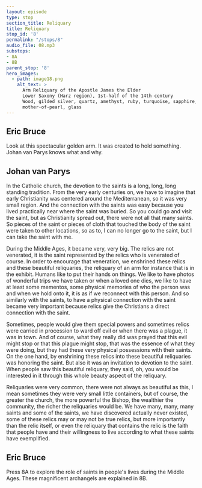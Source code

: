 ```yaml
---
layout: episode
type: stop
section_title: Reliquary
title: Reliquary
stop_id: '8'
permalink: "/stops/8"
audio_file: 08.mp3
substops:
- 8A
- 8B
parent_stop: '8'
hero_images:
  - path: image18.png
    alt_text: >
      Arm Reliquary of the Apostle James the Elder
      Lower Saxony (Harz region), 1st-half of the 14th century
      Wood, gilded silver, quartz, amethyst, ruby, turquoise, sapphire,
      mother-of-pearl, glass
---
```


## Eric Bruce

Look at this spectacular golden arm. It was created to hold something. Johan van Parys knows what and why.

## Johan van Parys

In the Catholic church, the devotion to the saints is a long, long, long standing tradition. From the very early centuries on, we have to imagine that early Christianity was centered around the Mediterranean, so it was very small region. And the connection with the saints was easy because you lived practically near where the saint was buried. So you could go and visit the saint, but as Christianity spread out, there were not all that many saints. So pieces of the saint or pieces of cloth that touched the body of the saint were taken to other locations, so as to, I can no longer go to the saint, but I can take the saint with me.

During the Middle Ages, it became very, very big. The relics are not venerated, it is the saint represented by the relics who is venerated of course. In order to encourage that veneration, we enshrined these relics and these beautiful reliquaries, the reliquary of an arm for instance that is in the exhibit. Humans like to put their hands on things. We like to have photos of wonderful trips we have taken or when a loved one dies, we like to have at least some mementos, some physical memories of who the person was and when we hold onto it, it is as if we reconnect with this person. And so similarly with the saints, to have a physical connection with the saint became very important because relics give the Christians a direct connection with the saint.

Sometimes, people would give them special powers and sometimes relics were carried in procession to ward off evil or when there was a plague, it was in town. And of course, what they really did was prayed that this evil might stop or that this plague might stop, that was the essence of what they were doing, but they had these very physical possessions with their saints. On the one hand, by enshrining these relics into these beautiful reliquaries was honoring the saint. But also it was an invitation to devotion to the saint. When people saw this beautiful reliquary, they said, oh, you would be interested in it through this whole beauty aspect of the reliquary.

Reliquaries were very common, there were not always as beautiful as this, I mean sometimes they were very small little containers, but of course, the greater the church, the more powerful the Bishop, the wealthier the community, the richer the reliquaries would be. We have many, many, many saints and some of the saints, we have discovered actually never existed, some of these relics may or may not be true relics, but more importantly than the relic itself, or even the reliquary that contains the relic is the faith that people have and their willingness to live according to what these saints have exemplified.  

## Eric Bruce

Press 8A to explore the role of saints in people's lives during the Middle Ages. These magnificent archangels are explained in 8B.

